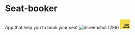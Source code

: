 # Seat-booker
App that help you to book your seat
![Screenshot (289)](https://user-images.githubusercontent.com/68926038/181390796-e322c4d9-fc36-486d-adbc-2a87aa17da67.png)
<img height="32" width="32" src="https://raw.githubusercontent.com/github/explore/80688e429a7d4ef2fca1e82350fe8e3517d3494d/topics/javascript/javascript.png" />
